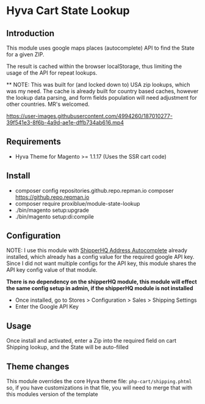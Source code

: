 # Hyva Cart State Lookup

## Introduction

This module uses google maps places (autocomplete) API to find the State for a given ZIP.

The result is cached within the browser localStorage, thus limiting the usage of the API for repeat lookups.

** NOTE: This was built for (and locked down to) USA zip lookups, which was my need. The cache is already built for country based caches, however the lookup data parsing, and form fields population will need adjustment for other countries. MR's welcomed. 



https://user-images.githubusercontent.com/4994260/187010277-39f541e3-8f6b-4a9d-ae1e-dffb734ab616.mp4



## Requirements

* Hyva Theme for Magento >= 1.1.17 (Uses the SSR cart code)

## Install

* composer config repositories.github.repo.repman.io composer https://github.repo.repman.io
* composer require proxiblue/module-state-lookup
* ./bin/magento setup:upgrade
* ./bin/magento setup:di:compile

## Configuration

NOTE: I use this module with [ShipperHQ Address Autocomplete](https://github.com/shipperhq/module-address-autocomplete) already installed, which already has a config value for the required google API key. Since I did not want multiple configs for the API key, this module shares the API key config value of that module.

**There is no dependency on the shipperHQ module, this module will effect the same config setup in admin, if the shipperHQ module is not installed**

* Once installed, go to Stores > Configuration > Sales > Shipping Settings
* Enter the Google API Key

## Usage

Once install and activated, enter a Zip into the required field on cart Shipping lookup, and the State will be auto-filled

## Theme changes

This module overrides the core Hyva theme file: ```php-cart/shipping.phtml``` so, if you have customizations in that file, you will need to merge that with this modules version of the template
